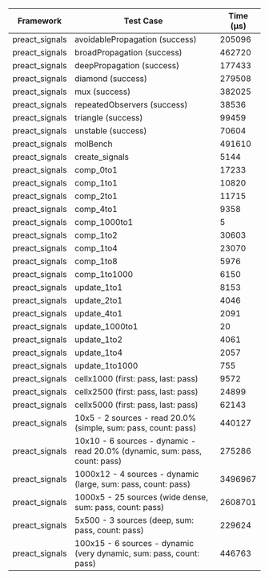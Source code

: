 | Framework | Test Case | Time (μs) |
| --- | --- | --- |
| preact_signals | avoidablePropagation (success) | 205096 |
| preact_signals | broadPropagation (success) | 462720 |
| preact_signals | deepPropagation (success) | 177433 |
| preact_signals | diamond (success) | 279508 |
| preact_signals | mux (success) | 382025 |
| preact_signals | repeatedObservers (success) | 38536 |
| preact_signals | triangle (success) | 99459 |
| preact_signals | unstable (success) | 70604 |
| preact_signals | molBench | 491610 |
| preact_signals | create_signals | 5144 |
| preact_signals | comp_0to1 | 17233 |
| preact_signals | comp_1to1 | 10820 |
| preact_signals | comp_2to1 | 11715 |
| preact_signals | comp_4to1 | 9358 |
| preact_signals | comp_1000to1 | 5 |
| preact_signals | comp_1to2 | 30603 |
| preact_signals | comp_1to4 | 23070 |
| preact_signals | comp_1to8 | 5976 |
| preact_signals | comp_1to1000 | 6150 |
| preact_signals | update_1to1 | 8153 |
| preact_signals | update_2to1 | 4046 |
| preact_signals | update_4to1 | 2091 |
| preact_signals | update_1000to1 | 20 |
| preact_signals | update_1to2 | 4061 |
| preact_signals | update_1to4 | 2057 |
| preact_signals | update_1to1000 | 755 |
| preact_signals | cellx1000 (first: pass, last: pass) | 9572 |
| preact_signals | cellx2500 (first: pass, last: pass) | 24899 |
| preact_signals | cellx5000 (first: pass, last: pass) | 62143 |
| preact_signals | 10x5 - 2 sources - read 20.0% (simple, sum: pass, count: pass) | 440127 |
| preact_signals | 10x10 - 6 sources - dynamic - read 20.0% (dynamic, sum: pass, count: pass) | 275286 |
| preact_signals | 1000x12 - 4 sources - dynamic (large, sum: pass, count: pass) | 3496967 |
| preact_signals | 1000x5 - 25 sources (wide dense, sum: pass, count: pass) | 2608701 |
| preact_signals | 5x500 - 3 sources (deep, sum: pass, count: pass) | 229624 |
| preact_signals | 100x15 - 6 sources - dynamic (very dynamic, sum: pass, count: pass) | 446763 |
